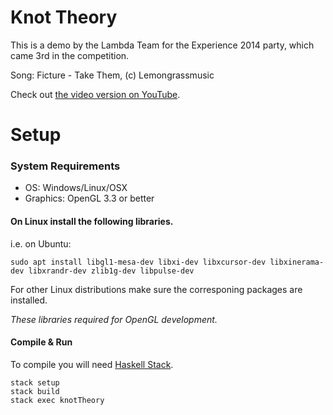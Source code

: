 Knot Theory
===========

This is a demo by the Lambda Team for the Experience 2014 party, which came 3rd in the competition.

Song: Ficture - Take Them, (c) Lemongrassmusic

Check out [the video version on YouTube](https://www.youtube.com/watch?v=-qISxjnikJ4).

# Setup

### System Requirements
- OS: Windows/Linux/OSX
- Graphics: OpenGL 3.3 or better

#### On **Linux** install the following libraries.
   i.e. on Ubuntu:
   ```
   sudo apt install libgl1-mesa-dev libxi-dev libxcursor-dev libxinerama-dev libxrandr-dev zlib1g-dev libpulse-dev
   ```
   For other Linux distributions make sure the corresponing packages are installed.

   *These libraries required for OpenGL development.*

#### Compile & Run

To compile you will need [Haskell Stack](https://docs.haskellstack.org/en/stable/README/).

```
stack setup
stack build
stack exec knotTheory
```
